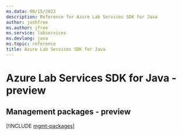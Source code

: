 ```yaml
---
ms.data: 08/15/2022
description: Reference for Azure Lab Services SDK for Java
author: joshfree
ms.author: jfree
ms.service: labservices
ms.devlang: java
ms.topic: reference
title: Azure Lab Services SDK for Java
---
```

# Azure Lab Services SDK for Java - preview

## Management packages - preview
[!INCLUDE [mgmt-packages](lab-services-mgmt-index.md)]